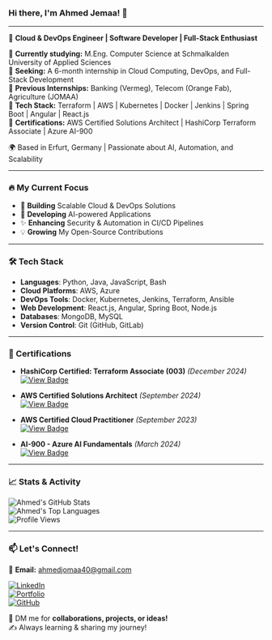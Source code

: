 ### Hi there, I'm Ahmed Jemaa! 👋

---

🚀 **Cloud & DevOps Engineer | Software Developer | Full-Stack Enthusiast**

🔹 **Currently studying:** M.Eng. Computer Science at Schmalkalden University of Applied Sciences  
🔹 **Seeking:** A 6-month internship in Cloud Computing, DevOps, and Full-Stack Development  
🔹 **Previous Internships:** Banking (Vermeg), Telecom (Orange Fab), Agriculture (JOMAA)  
🔹 **Tech Stack:** Terraform | AWS | Kubernetes | Docker | Jenkins | Spring Boot | Angular | React.js  
🔹 **Certifications:** AWS Certified Solutions Architect | HashiCorp Terraform Associate | Azure AI-900  

🌍 Based in Erfurt, Germany | Passionate about AI, Automation, and Scalability  

---

### 🔥 My Current Focus

- 📌 **Building** Scalable Cloud & DevOps Solutions  
- 🎯 **Developing** AI-powered Applications  
- ✨ **Enhancing** Security & Automation in CI/CD Pipelines  
- 💡 **Growing** My Open-Source Contributions  

---

### 🛠️ Tech Stack

- **Languages**: Python, Java, JavaScript, Bash  
- **Cloud Platforms**: AWS, Azure  
- **DevOps Tools**: Docker, Kubernetes, Jenkins, Terraform, Ansible  
- **Web Development**: React.js, Angular, Spring Boot, Node.js  
- **Databases**: MongoDB, MySQL  
- **Version Control**: Git (GitHub, GitLab)  

---

### 📜 Certifications

- **HashiCorp Certified: Terraform Associate (003)** *(December 2024)*  
  [![View Badge](https://img.shields.io/badge/View_Badge-323B50?style=for-the-badge&logo=credly&logoColor=white)](https://www.credly.com/badges/5ca08f1f-97d5-46ab-bbba-ff528a8fa08c/public_url)  

- **AWS Certified Solutions Architect** *(September 2024)*  
  [![View Badge](https://img.shields.io/badge/View_Badge-323B50?style=for-the-badge&logo=credly&logoColor=white)](https://www.credly.com/badges/22e31b67-d458-4ee2-9ece-1fdfd8b23eb2/public_url)  

- **AWS Certified Cloud Practitioner** *(September 2023)*  
  [![View Badge](https://img.shields.io/badge/View_Badge-323B50?style=for-the-badge&logo=credly&logoColor=white)](https://www.credly.com/badges/36381d4f-0249-41cc-bc4a-848f9ea27dd5/public_url)  

- **AI-900 - Azure AI Fundamentals** *(March 2024)*  
  [![View Badge](https://img.shields.io/badge/View_Badge-323B50?style=for-the-badge&logo=credly&logoColor=white)](https://learn.microsoft.com/fr-fr/users/ahmedjomaa-0815/credentials/d0787143b9f93112)  

---

### 📈 Stats & Activity

![Ahmed's GitHub Stats](https://github-readme-stats.vercel.app/api?username=jomaa-ahmed&show_icons=true&theme=tokyonight)  
![Ahmed's Top Languages](https://github-readme-stats.vercel.app/api/top-langs/?username=jomaa-ahmed&layout=compact&theme=tokyonight)  
![Profile Views](https://komarev.com/ghpvc/?username=jomaa-ahmed&label=Profile%20Views&color=0e75b6&style=flat)  

---

### 📫 Let's Connect!

📧 **Email:** [ahmedjomaa40@gmail.com](mailto:ahmedjomaa40@gmail.com)  

[![LinkedIn](https://img.shields.io/badge/LinkedIn-0A66C2?style=for-the-badge&logo=linkedin&logoColor=white)](https://www.linkedin.com/in/ahmedjomaa/)  
[![Portfolio](https://img.shields.io/badge/Portfolio-000000?style=for-the-badge&logo=portfolio&logoColor=white)](https://el-kindy.vercel.app/home)  
[![GitHub](https://img.shields.io/badge/GitHub-181717?style=for-the-badge&logo=github&logoColor=white)](https://github.com/jomaa-ahmed)  

💬 DM me for **collaborations, projects, or ideas!**  
✍️ Always learning & sharing my journey!
